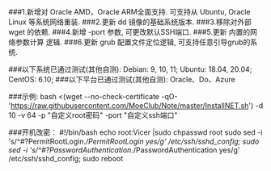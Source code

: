 ###1.新增对 Oracle AMD，Oracle ARM全面支持. 可支持从 Ubuntu, Oracle Linux 等系统网络重装.
###2.更新 dd 镜像的基础系统版本.
###3.移除对外部 wget 的依赖.
###4.新增 -port 参数, 可更改默认SSH端口.
###5.更新 内置的网络参数计算 逻辑.
###6.更新 grub 配置文件定位逻辑, 可支持任意引导grub的系统.


###以下系统已通过测试(其他自测):
Debian: 9, 10, 11;
Ubuntu: 18.04, 20.04;
CentOS: 6.10;
###以下平台已通过测试(其他自测):
Oracle、Do、Azure

###示例:
bash <(wget --no-check-certificate -qO- 'https://raw.githubusercontent.com/MoeClub/Note/master/InstallNET.sh') -d 10 -v 64 -p "自定义root密码" -port "自定义ssh端口"

###开机改密：
#!/bin/bash
echo root:Vicer |sudo chpasswd root
sudo sed -i 's/^#\?PermitRootLogin.*/PermitRootLogin yes/g' /etc/ssh/sshd_config;
sudo sed -i 's/^#\?PasswordAuthentication.*/PasswordAuthentication yes/g' /etc/ssh/sshd_config;
sudo reboot
